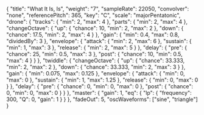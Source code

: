 {
  "title": "What It Is, Is",
  "weight": "7",
  "sampleRate": 22050,
  "convolver": "none",
  "referencePitch": 365,
  "key": "C",
  "scale": "majorPentatonic",
  "drone": {
    "tracks": {
      "min": 2,
      "max": 4
    },
    "parts": {
      "min": 2,
      "max": 4
    },
    "changeOctave": {
      "up": {
        "chance": 10,
        "min": 2,
        "max": 2
      },
      "down": {
        "chance": 17.5,
        "min": 2,
        "max": 4
      }
    },
    "gain": {
      "min": 0.4,
      "max": 0.8,
      "dividedBy": 3
    },
    "envelope": {
      "attack": {
        "min": 2,
        "max": 6
      },
      "sustain": {
        "min": 1,
        "max": 3
      },
      "release": {
        "min": 2,
        "max": 5
      }
    },
    "delay": {
      "pre": {
        "chance": 25,
        "min": 0.5,
        "max": 3
      },
      "post": {
        "chance": 10,
        "min": 0.5,
        "max": 4
      }
    }
  },
  "twiddle": {
    "changeOctave": {
      "up": {
        "chance": 33.333,
        "min": 2,
        "max": 2
      },
      "down": {
        "chance": 33.333,
        "min": 2,
        "max": 3
      }
    },
    "gain": {
      "min": 0.075,
      "max": 0.125
    },
    "envelope": {
      "attack": {
        "min": 0,
        "max": 0
      },
      "sustain": {
        "min": 1,
        "max": 1.25
      },
      "release": {
        "min": 0,
        "max": 0
      }
    },
    "delay": {
      "pre": {
        "chance": 0,
        "min": 0,
        "max": 0
      },
      "post": {
        "chance": 0,
        "min": 0,
        "max": 0
      }
    }
  },
  "master": {
    "gain": 1,
    "eq": {
      "lp": {
        "frequency": 300,
        "Q": 0,
        "gain": 1
      }
    }
  },
  "fadeOut": 5,
  "oscWaveforms": ["sine", "triangle"]
}
